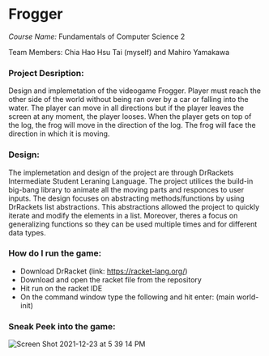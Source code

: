 # Frogger

*Course Name:* Fundamentals of Computer Science 2

Team Members: Chia Hao Hsu Tai (myself) and Mahiro Yamakawa

### Project Desription:

Design and implemetation of the videogame Frogger. Player must reach the other side of the world without being ran over by a car or falling into the water. The player can move in all directions but if the player leaves the screen at any moment, the player looses. When the player gets on top of the log, the frog will move in the direction of the log. The frog will face the direction in which it is moving.

### Design:

The implemetation and design of the project are through DrRackets Intermediate Student Leraning Language. The project utilices the build-in big-bang library to animate all the moving parts and responces to user inputs. The design focuses on abstracting methods/functions by using DrRackets list abstractions. This abstractions allowed the project to quickly iterate and modify the elements in a list. Moreover, theres a focus on generalizing functions so they can be used multiple times and for different data types. 

### How do I run the game:
- Download DrRacket (link: https://racket-lang.org/)
- Download and open the racket file from the repository
- Hit run on the racket IDE
- On the command window type the following and hit enter: (main world-init)

### Sneak Peek into the game:

![Screen Shot 2021-12-23 at 5 39 14 PM](https://user-images.githubusercontent.com/89400862/147297828-ad099ce8-2eff-4f8b-9ebf-a8e40f18e720.png)
